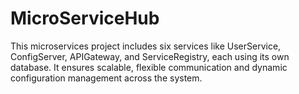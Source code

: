 # MicroServiceHub
This microservices project includes six services like UserService, ConfigServer, APIGateway, and ServiceRegistry, each using its own database. It ensures scalable, flexible communication and dynamic configuration management across the system.
